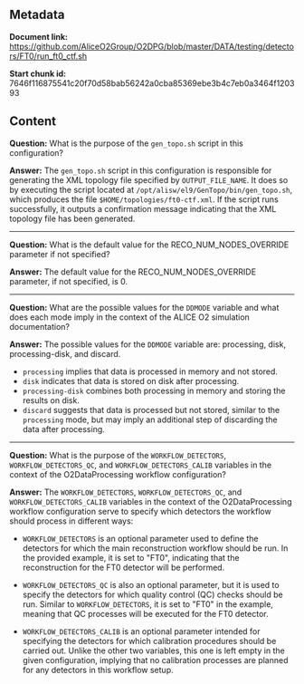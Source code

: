 ## Metadata

**Document link:** https://github.com/AliceO2Group/O2DPG/blob/master/DATA/testing/detectors/FT0/run_ft0_ctf.sh

**Start chunk id:** 7646f116875541c20f70d58bab56242a0cba85369ebe3b4c7eb0a3464f120393

## Content

**Question:** What is the purpose of the `gen_topo.sh` script in this configuration?

**Answer:** The `gen_topo.sh` script in this configuration is responsible for generating the XML topology file specified by `OUTPUT_FILE_NAME`. It does so by executing the script located at `/opt/alisw/el9/GenTopo/bin/gen_topo.sh`, which produces the file `$HOME/topologies/ft0-ctf.xml`. If the script runs successfully, it outputs a confirmation message indicating that the XML topology file has been generated.

---

**Question:** What is the default value for the RECO_NUM_NODES_OVERRIDE parameter if not specified?

**Answer:** The default value for the RECO_NUM_NODES_OVERRIDE parameter, if not specified, is 0.

---

**Question:** What are the possible values for the `DDMODE` variable and what does each mode imply in the context of the ALICE O2 simulation documentation?

**Answer:** The possible values for the `DDMODE` variable are: processing, disk, processing-disk, and discard.

- `processing` implies that data is processed in memory and not stored.
- `disk` indicates that data is stored on disk after processing.
- `processing-disk` combines both processing in memory and storing the results on disk.
- `discard` suggests that data is processed but not stored, similar to the `processing` mode, but may imply an additional step of discarding the data after processing.

---

**Question:** What is the purpose of the `WORKFLOW_DETECTORS`, `WORKFLOW_DETECTORS_QC`, and `WORKFLOW_DETECTORS_CALIB` variables in the context of the O2DataProcessing workflow configuration?

**Answer:** The `WORKFLOW_DETECTORS`, `WORKFLOW_DETECTORS_QC`, and `WORKFLOW_DETECTORS_CALIB` variables in the context of the O2DataProcessing workflow configuration serve to specify which detectors the workflow should process in different ways:

- `WORKFLOW_DETECTORS` is an optional parameter used to define the detectors for which the main reconstruction workflow should be run. In the provided example, it is set to "FT0", indicating that the reconstruction for the FT0 detector will be performed.

- `WORKFLOW_DETECTORS_QC` is also an optional parameter, but it is used to specify the detectors for which quality control (QC) checks should be run. Similar to `WORKFLOW_DETECTORS`, it is set to "FT0" in the example, meaning that QC processes will be executed for the FT0 detector.

- `WORKFLOW_DETECTORS_CALIB` is an optional parameter intended for specifying the detectors for which calibration procedures should be carried out. Unlike the other two variables, this one is left empty in the given configuration, implying that no calibration processes are planned for any detectors in this workflow setup.